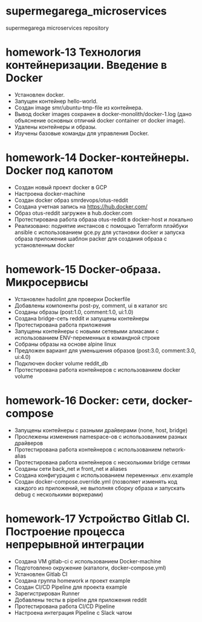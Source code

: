 # supermegarega_microservices
supermegarega microservices repository

# homework-13 Технология контейнеризации. Введение в Docker

- Установлен docker.
- Запущен контейнер hello-world.
- Создан image smr/ubuntu-tmp-file из контейнера.
- Вывод docker images сохранен в docker-monolith/docker-1.log (дано объяснение основных отличий docker container от docker image).
- Удалены контейнеры и образы.
- Изучены базовые команды для управления Docker.

# homework-14 Docker-контейнеры. Docker под капотом

- Создан новый проект docker в GCP
- Настроена docker-machine
- Создан docker образ smrdevops/otus-reddit
- Создана учетная запись на https://hub.docker.com/
- Образ otus-reddit загружен в hub.docker.com
- Протестирована работа образа otus-reddit в docker-host и локально
- Реализовано:
    поднятие инстансов с помощью Terraform
    плэйбуки ansible с использованием gce.py для установки docker и запуска образа приложения
    шаблон packer для создания образа с установленным docker

# homework-15 Docker-образа. Микросервисы

- Установлен hadolint для проверки Dockerfile
- Добавлены компоненты post-py, comment, ui в каталог src
- Созданы образы (post:1.0, comment:1.0, ui:1.0)
- Создана bridge-сеть reddit и запущены контейнеры
- Протестирована работа приложения
- Запущены контейнеры с новыми сетевыми алиасами с использованием ENV-переменных в командной строке
- Собраны образы на основе alpine linux
- Предложен вариант для уменьшения образов (post:3.0, comment:3.0, ui:4.0)
- Подключен docker volume reddit_db
- Протестирована работа контейнеров с использованием docker volume

# homework-16 Docker: сети, docker-compose

- Запущены контейнеры с разными драйверами (none, host, bridge)
- Прослежены изменения namespace-ов с использованием разных драйверов
- Протестирована работа контейнеров с использованием network-alias
- Протестирована работа контейнеров с несколькими bridge сетями
- Созданы сети back_net и front_net и aliases
- Создана конфигурация с использованием переменных .env.example
- Создан docker-compose.override.yml (позволяет изменять код каждого из приложений, не выполняя сборку образа и запускать debug с несколькими воркерами)

# homework-17 Устройство Gitlab CI. Построение процесса непрерывной интеграции

- Создана VM gitlab-ci с использованием Docker-machine
- Подготовлено окружение (каталоги, docker-compose.yml)
- Установлен Gitlab CI
- Создана группа homework и проект example
- Создан CI/CD Pipeline для проекта example
- Зарегистрирован Runner
- Добавлены тесты в pipeline для приложения reddit
- Протестирована работа CI/CD Pipeline
- Настроена интеграция Pipeline с Slack чатом
